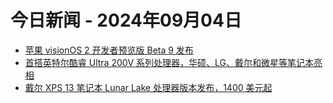# 今日新闻 - 2024年09月04日
- [苹果 visionOS 2 开发者预览版 Beta 9 发布](https://www.ithome.com/0/793/249.htm)
- [首搭英特尔酷睿 Ultra 200V 系列处理器，华硕、LG、戴尔和微星等笔记本亮相](https://www.ithome.com/0/793/248.htm)
- [戴尔 XPS 13 笔记本 Lunar Lake 处理器版本发布，1400 美元起](https://www.ithome.com/0/793/247.htm)
